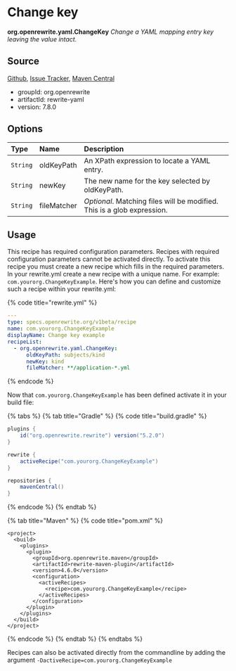 # Change key

 **org.openrewrite.yaml.ChangeKey** _Change a YAML mapping entry key leaving the value intact._

## Source

[Github](https://github.com/openrewrite/rewrite-yaml), [Issue Tracker](https://github.com/openrewrite/rewrite-yaml/issues), [Maven Central](https://search.maven.org/artifact/org.openrewrite/rewrite-yaml/7.8.0/jar)

* groupId: org.openrewrite
* artifactId: rewrite-yaml
* version: 7.8.0

## Options

| Type | Name | Description |
| :--- | :--- | :--- |
| `String` | oldKeyPath | An XPath expression to locate a YAML entry. |
| `String` | newKey | The new name for the key selected by oldKeyPath. |
| `String` | fileMatcher | _Optional_. Matching files will be modified. This is a glob expression. |

## Usage

This recipe has required configuration parameters. Recipes with required configuration parameters cannot be activated directly. To activate this recipe you must create a new recipe which fills in the required parameters. In your rewrite.yml create a new recipe with a unique name. For example: `com.yourorg.ChangeKeyExample`. Here's how you can define and customize such a recipe within your rewrite.yml:

{% code title="rewrite.yml" %}
```yaml
---
type: specs.openrewrite.org/v1beta/recipe
name: com.yourorg.ChangeKeyExample
displayName: Change key example
recipeList:
  - org.openrewrite.yaml.ChangeKey:
      oldKeyPath: subjects/kind
      newKey: kind
      fileMatcher: **/application-*.yml
```
{% endcode %}

Now that `com.yourorg.ChangeKeyExample` has been defined activate it in your build file:

{% tabs %}
{% tab title="Gradle" %}
{% code title="build.gradle" %}
```groovy
plugins {
    id("org.openrewrite.rewrite") version("5.2.0")
}

rewrite {
    activeRecipe("com.yourorg.ChangeKeyExample")
}

repositories {
    mavenCentral()
}
```
{% endcode %}
{% endtab %}

{% tab title="Maven" %}
{% code title="pom.xml" %}
```markup
<project>
  <build>
    <plugins>
      <plugin>
        <groupId>org.openrewrite.maven</groupId>
        <artifactId>rewrite-maven-plugin</artifactId>
        <version>4.6.0</version>
        <configuration>
          <activeRecipes>
            <recipe>com.yourorg.ChangeKeyExample</recipe>
          </activeRecipes>
        </configuration>
      </plugin>
    </plugins>
  </build>
</project>
```
{% endcode %}
{% endtab %}
{% endtabs %}

Recipes can also be activated directly from the commandline by adding the argument `-DactiveRecipe=com.yourorg.ChangeKeyExample`

